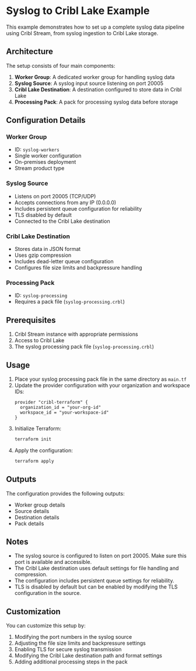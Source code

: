 # Syslog to Cribl Lake Example

This example demonstrates how to set up a complete syslog data pipeline using Cribl Stream, from syslog ingestion to Cribl Lake storage.

## Architecture

The setup consists of four main components:

1. **Worker Group**: A dedicated worker group for handling syslog data
2. **Syslog Source**: A syslog input source listening on port 20005
3. **Cribl Lake Destination**: A destination configured to store data in Cribl Lake
4. **Processing Pack**: A pack for processing syslog data before storage

## Configuration Details

### Worker Group
- ID: `syslog-workers`
- Single worker configuration
- On-premises deployment
- Stream product type

### Syslog Source
- Listens on port 20005 (TCP/UDP)
- Accepts connections from any IP (0.0.0.0)
- Includes persistent queue configuration for reliability
- TLS disabled by default
- Connected to the Cribl Lake destination

### Cribl Lake Destination
- Stores data in JSON format
- Uses gzip compression
- Includes dead-letter queue configuration
- Configures file size limits and backpressure handling

### Processing Pack
- ID: `syslog-processing`
- Requires a pack file (`syslog-processing.crbl`)

## Prerequisites

1. Cribl Stream instance with appropriate permissions
2. Access to Cribl Lake
3. The syslog processing pack file (`syslog-processing.crbl`)

## Usage

1. Place your syslog processing pack file in the same directory as `main.tf`
2. Update the provider configuration with your organization and workspace IDs:
   ```hcl
   provider "cribl-terraform" {
     organization_id = "your-org-id"
     workspace_id = "your-workspace-id"
   }
   ```
3. Initialize Terraform:
   ```bash
   terraform init
   ```
4. Apply the configuration:
   ```bash
   terraform apply
   ```

## Outputs

The configuration provides the following outputs:
- Worker group details
- Source details
- Destination details
- Pack details

## Notes

- The syslog source is configured to listen on port 20005. Make sure this port is available and accessible.
- The Cribl Lake destination uses default settings for file handling and compression.
- The configuration includes persistent queue settings for reliability.
- TLS is disabled by default but can be enabled by modifying the TLS configuration in the source.

## Customization

You can customize this setup by:
1. Modifying the port numbers in the syslog source
2. Adjusting the file size limits and backpressure settings
3. Enabling TLS for secure syslog transmission
4. Modifying the Cribl Lake destination path and format settings
5. Adding additional processing steps in the pack 